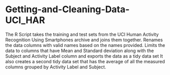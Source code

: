 # Getting-and-Cleaning-Data-UCI_HAR
The R Script takes the training and test sets from the UCI Human Activity Recognition Using Smartphones archive and joins them together.
Renames the data columns with valid names based on the names provided.
Limits the data to columns that have Mean and Standard deviation along with the Subject and Activity Label column
and exports the data as a tidy data set
It also creates a second tidy data set that has the average of all the measured columns grouped by Activity Label and Subject.
